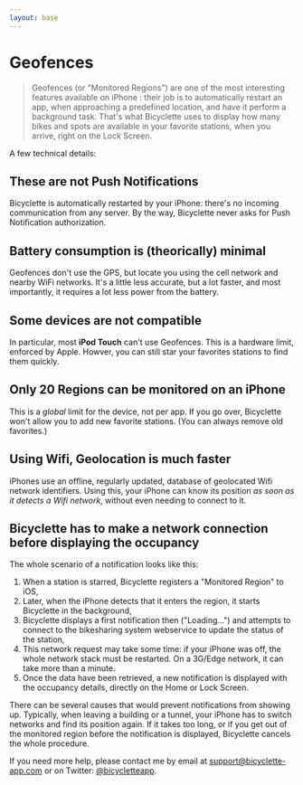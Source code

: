 ```yaml
---
layout: base
---
```


# Geofences

> Geofences (or "Monitored Regions") are one of the most interesting features available on iPhone : their job is to automatically restart an app, when approaching a predefined location, and have it perform a background task. That's what Bicyclette uses to display how many bikes and spots are available in your favorite stations, when you arrive, right on the Lock Screen. 

A few technical details:

## These are not Push Notifications

Bicyclette is automatically restarted by your iPhone: there's no incoming communication from any server. By the way, Bicyclette never asks for Push Notification authorization.

## Battery consumption is (theorically) minimal

Geofences don't use the GPS, but locate you using the cell network and nearby WiFi networks. It's a little less accurate, but a lot faster, and most importantly, it requires a lot less power from the battery.

## Some devices are not compatible

In particular, most **iPod Touch** can't use Geofences. This is a hardware limit, enforced by Apple. Howver, you can still star your favorites stations to find them quickly.

## Only 20 Regions can be monitored on an iPhone

This is a *global* limit for the device, not per app. If you go over, Bicyclette won't allow you to add new favorite stations. (You can always remove old favorites.)

## Using Wifi, Geolocation is much faster

iPhones use an offline, regularly updated, database of geolocated Wifi network identifiers. Using this, your iPhone can know its position *as soon as it detects a Wifi network*, without even needing to connect to it.

## Bicyclette has to make a network connection before displaying the occupancy

The whole scenario of a notification looks like this:


1. When a station is starred, Bicyclette registers a "Monitored Region" to iOS,
2. Later, when the iPhone detects that it enters the region, it starts Bicyclette in the background,
3. Bicyclette displays a first notification then ("Loading…") and attempts to connect to the bikesharing system webservice to update the status of the station,
4. This network request may take some time: if your iPhone was off, the whole network stack must be restarted. On a 3G/Edge network, it can take more than a minute.
5. Once the data have been retrieved, a new notification is displayed with the occupancy details, directly on the Home or Lock Screen.

There can be several causes that would prevent notifications from showing up. Typically, when leaving a building or a tunnel, your iPhone has to switch networks and find its position again. If it takes too long, or if you get out of the monitored region before the notification is displayed, Bicyclette cancels the whole procedure.

If you need more help, please contact me by email at [support@bicyclette-app.com](mailto:support@bicyclette-app.com) or on Twitter: [@bicycletteapp](http://twitter.com/bicycletteapp).
